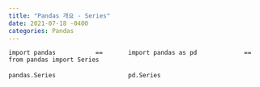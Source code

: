 ```yaml
---
title: "Pandas 개요 - Series"
date: 2021-07-18 -0400
categories: Pandas
---
```

`import pandas           ==       import pandas as pd             ==        from pandas import Series`<br>    
`pandas.Series                    pd.Series`
